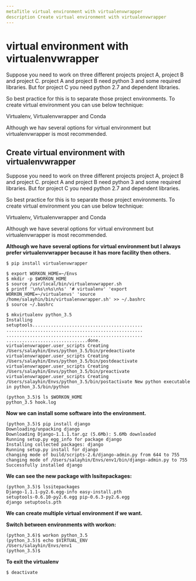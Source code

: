 ```yaml
---
metaTitle virtual environment with virtualenvwrapper
description Create virtual environment with virtualenvwrapper
---
```


# virtual environment with virtualenvwrapper


Suppose you need to work on three different projects project A, project B and project C. project A and project B need python 3 and some required libraries. But for project C you need python 2.7 and dependent libraries.

So best practice for this is to separate those project environments. To create virtual environment you can use below technique:

Virtualenv, Virtualenvwrapper and Conda

Although we hav several options for virtual environment but virtualenvwrapper is most recommended.



## Create virtual environment with virtualenvwrapper


Suppose you need to work on three different projects project A, project B and project C. project A and project B need python 3 and some required libraries. But for project C you need python 2.7 and dependent libraries.

So best practice for this is to separate those project environments. To create virtual environment you can use below technique:

Virtualenv, Virtualenvwrapper and Conda

Although we have several options for virtual environment but virtualenvwrapper is most recommended.

**Although we have several options for virtual environment but I always prefer virtualenvwrapper because it has more facility then others.**

```
$ pip install virtualenvwrapper

$ export WORKON_HOME=~/Envs
$ mkdir -p $WORKON_HOME
$ source /usr/local/bin/virtualenvwrapper.sh
$ printf '\n%s\n%s\n%s' '# virtualenv' 'export WORKON_HOME=~/virtualenvs' 'source /home/salayhin/bin/virtualenvwrapper.sh' >> ~/.bashrc
$ source ~/.bashrc

$ mkvirtualenv python_3.5
Installing
setuptools..........................................
....................................................
....................................................
...............................done.
virtualenvwrapper.user_scripts Creating /Users/salayhin/Envs/python_3.5/bin/predeactivate
virtualenvwrapper.user_scripts Creating /Users/salayhin/Envs/python_3.5/bin/postdeactivate
virtualenvwrapper.user_scripts Creating /Users/salayhin/Envs/python_3.5/bin/preactivate
virtualenvwrapper.user_scripts Creating /Users/salayhin/Envs/python_3.5/bin/postactivate New python executable in python_3.5/bin/python

(python_3.5)$ ls $WORKON_HOME
python_3.5 hook.log

```

**Now we can install some software into the environment.**

```
(python_3.5)$ pip install django
Downloading/unpacking django
Downloading Django-1.1.1.tar.gz (5.6Mb): 5.6Mb downloaded
Running setup.py egg_info for package django
Installing collected packages: django
Running setup.py install for django
changing mode of build/scripts-2.6/django-admin.py from 644 to 755
changing mode of /Users/salayhin/Envs/env1/bin/django-admin.py to 755
Successfully installed django

```

**We can see the new package with lssitepackages:**

```
(python_3.5)$ lssitepackages
Django-1.1.1-py2.6.egg-info easy-install.pth
setuptools-0.6.10-py2.6.egg pip-0.6.3-py2.6.egg
django setuptools.pth

```

**We can create multiple virtual environment if we want.**

**Switch between environments with workon:**

```
(python_3.6)$ workon python_3.5
(python_3.5)$ echo $VIRTUAL_ENV
/Users/salayhin/Envs/env1
(python_3.5)$

```

**To exit the virtualenv**

```
$ deactivate

```

